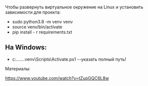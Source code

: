 Чтобы развернуть виртуальное окружение на Linux и установить зависимости для проекта:

- sudo python3.8 -m venv venv
- source venv/bin/activate
- pip install - r requirements.txt

На Windows:
- 
- c:\...\...\.venv\Scripts\Activate.ps1 --указать полный путь!

Материалы:

https://www.youtube.com/watch?v=tZupGQC6L8w